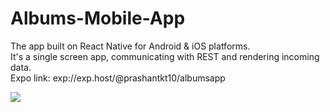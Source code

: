 # Albums-Mobile-App
The app built on React Native for Android &amp; iOS platforms.<br />
It's a single screen app, communicating with REST and rendering incoming data.<br />
Expo link: exp://exp.host/@prashantkt10/albumsapp

![](screendemo.gif)
